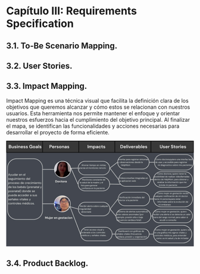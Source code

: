 # Capítulo III: Requirements Specification

## 3.1. To-Be Scenario Mapping.

## 3.2. User Stories.

## 3.3. Impact Mapping.
Impact Mapping es una técnica visual que facilita la definición clara de los objetivos que queremos alcanzar y cómo estos se relacionan con nuestros usuarios. Esta herramienta nos permite mantener el enfoque y orientar nuestros esfuerzos hacia el cumplimiento del objetivo principal. Al finalizar el mapa, se identifican las funcionalidades y acciones necesarias para desarrollar el proyecto de forma eficiente.

![ImpactMap.jpg](../../assets/chapter-3/ImpactMap.jpg)

## 3.4. Product Backlog.